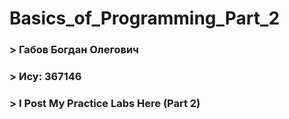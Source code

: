 # Basics_of_Programming_Part_2
### > Габов Богдан Олегович
### > Ису: 367146
### > I Post My Practice Labs Here (Part 2)
